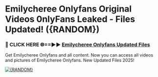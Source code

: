 # Emilycheree Onlyfans Original Videos 0nlyFans Leaked - Files Updated! ({RANDOM})

<h3>🔴 CLICK HERE 🌐==►► <a href="https://betterlinks.top/A2PfLJ" rel="nofollow">Emilycheree Onlyfans Updated Files</a></h3>

Get Emilycheree Onlyfans and all content. Now you can access all videos and pictures of Emilycheree Onlyfans. New Updated Files 2025!

[![{RANDOM}](https://i.imgur.com/ppqm5kG.gif)](https://betterlinks.top/A2PfLJ)